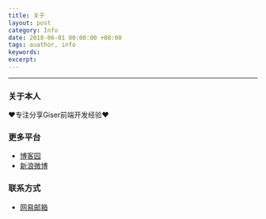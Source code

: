 ```yaml
---
title: 关于
layout: post
category: Info
date: 2018-06-01 00:00:00 +08:00
tags: auathor, info
keywords: 
excerpt: 
---
```


******

### 关于本人

❤专注分享Giser前端开发经验❤

### 更多平台

* [博客园](http://www.cnblogs.com/sharealex)
* [新浪微博](http://weibo.com/fugang521)

### 联系方式

* [网易邮箱](sharealex@163.com)

